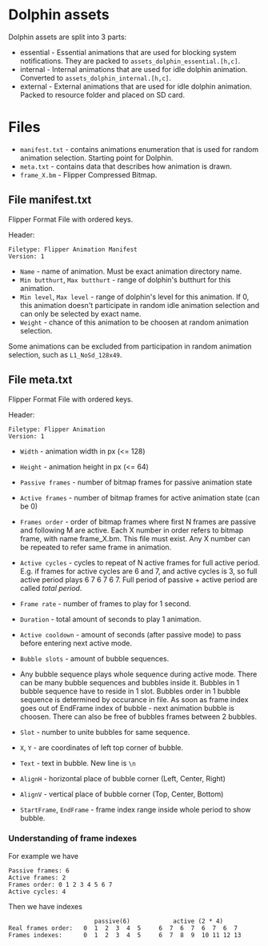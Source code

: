 # Dolphin assets

Dolphin assets are split into 3 parts:

- essential - Essential animations that are used for blocking system notifications. They are packed to `assets_dolphin_essential.[h,c]`.
- internal  - Internal animations that are used for idle dolphin animation. Converted to `assets_dolphin_internal.[h,c]`.
- external  - External animations that are used for idle dolphin animation. Packed to resource folder and placed on SD card.

# Files

- `manifest.txt` - contains animations enumeration that is used for random animation selection. Starting point for Dolphin.
- `meta.txt`     - contains data that describes how animation is drawn.
- `frame_X.bm`   - Flipper Compressed Bitmap.

## File manifest.txt

Flipper Format File with ordered keys.

Header:

```
Filetype: Flipper Animation Manifest
Version: 1
```

- `Name` - name of animation. Must be exact animation directory name.
- `Min butthurt`, `Max butthurt` - range of dolphin's butthurt for this animation.
- `Min level`, `Max level` - range of dolphin's level for this animation. If 0, this animation doesn't participate in random idle animation selection and can only be selected by exact name.
- `Weight` - chance of this animation to be choosen at random animation selection.

Some animations can be excluded from participation in random animation selection, such as `L1_NoSd_128x49`.

## File meta.txt

Flipper Format File with ordered keys.

Header:

```
Filetype: Flipper Animation
Version: 1
```

- `Width` - animation width in px (<= 128)
- `Height` - animation height in px (<= 64)
- `Passive frames` - number of bitmap frames for passive animation state
- `Active frames` - number of bitmap frames for active animation state (can be 0)
- `Frames order` - order of bitmap frames where first N frames are passive and following M are active. Each X number in order refers to bitmap frame, with name frame\_X.bm. This file must exist. Any X number can be repeated to refer same frame in animation.
- `Active cycles` - cycles to repeat of N active frames for full active period. E.g. if frames for active cycles are 6 and 7, and active cycles is 3, so full active period plays 6 7 6 7 6 7. Full period of passive + active period are called *total period*.
- `Frame rate` - number of frames to play for 1 second.
- `Duration` - total amount of seconds to play 1 animation.
- `Active cooldown` - amount of seconds (after passive mode) to pass before entering next active mode.

- `Bubble slots` - amount of bubble sequences.
- Any bubble sequence plays whole sequence during active mode. There can be many bubble sequences and bubbles inside it. Bubbles in 1 bubble sequence have to reside in 1 slot. Bubbles order in 1 bubble sequence is determined by occurance in file. As soon as frame index goes out of EndFrame index of bubble - next animation bubble is choosen. There can also be free of bubbles frames between 2 bubbles.

- `Slot` - number to unite bubbles for same sequence.
- `X`, `Y` - are coordinates of left top corner of bubble.
- `Text` - text in bubble. New line is `\n`
- `AlignH` - horizontal place of bubble corner (Left, Center, Right)
- `AlignV` - vertical place of bubble corner (Top, Center, Bottom)
- `StartFrame`, `EndFrame` - frame index range inside whole period to show bubble.

### Understanding of frame indexes

For example we have

```
Passive frames: 6
Active frames: 2
Frames order: 0 1 2 3 4 5 6 7
Active cycles: 4
```

Then we have indexes

```
                        passive(6)            active (2 * 4)
Real frames order:   0  1  2  3  4  5     6  7  6  7  6  7  6  7
Frames indexes:      0  1  2  3  4  5     6  7  8  9  10 11 12 13
```
